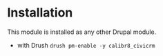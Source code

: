 # Installation
This module is installed as any other Drupal module.

- with Drush
```drush pm-enable -y calibr8_civicrm```
